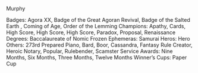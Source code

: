 Murphy

Badges: Agora XX, Badge of the Great Agoran Revival, Badge of the Salted Earth , Coming of Age, Order of the Lemming
Champions: Apathy, Cards, High Score, High Score, High Score, Paradox, Proposal, Renaissance
Degrees: Baccalaureate of Nomic
Frozen Ephemeras: Samurai
Heros: Hero
Others: 273rd Prepared Piano, Bard, Boor, Cassandra, Fantasy Rule Creator, Heroic Notary, Popular, Rulebender, Scamster
Service Awards: Nine Months, Six Months, Three Months, Twelve Months
Winner’s Cups: Paper Cup

